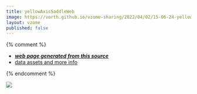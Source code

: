 ```yaml
---
title: yellowAxisSaddleWeb
image: https://vorth.github.io/vzome-sharing/2022/04/02/15-06-24-yellowAxisSaddleWeb/yellowAxisSaddleWeb.png
layout: vzome
published: false
---
```


{% comment %}
 - [***web page generated from this source***][post]
 - [data assets and more info][github]

[post]: <https://vorth.github.io/vzome-sharing/2022/04/02/yellowAxisSaddleWeb-15-06-24.html>
[github]: <https://github.com/vorth/vzome-sharing/tree/main/2022/04/02/15-06-24-yellowAxisSaddleWeb/>
{% endcomment %}

<vzome-viewer style="width: 100%; height: 65vh;"
       src="https://vorth.github.io/vzome-sharing/2022/04/02/15-06-24-yellowAxisSaddleWeb/yellowAxisSaddleWeb.vZome" >
  <img src="https://vorth.github.io/vzome-sharing/2022/04/02/15-06-24-yellowAxisSaddleWeb/yellowAxisSaddleWeb.png" />
</vzome-viewer>
